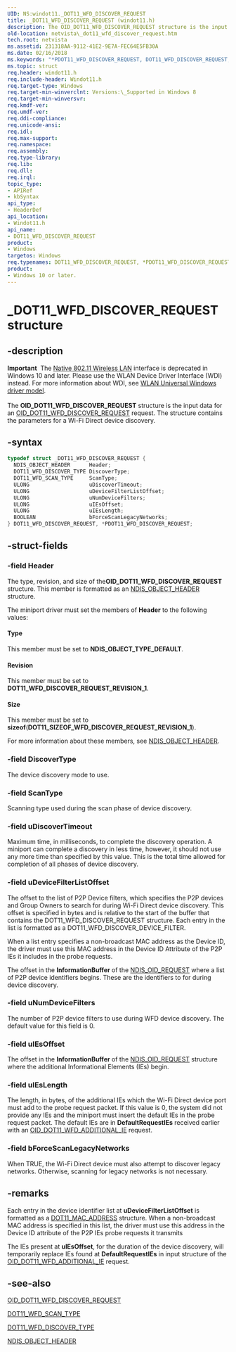 ```yaml
---
UID: NS:windot11._DOT11_WFD_DISCOVER_REQUEST
title: _DOT11_WFD_DISCOVER_REQUEST (windot11.h)
description: The OID_DOT11_WFD_DISCOVER_REQUEST structure is the input data for an OID_DOT11_WFD_DISCOVER_REQUEST request. The structure contains the parameters for a Wi-Fi Direct device discovery.
old-location: netvista\_dot11_wfd_discover_request.htm
tech.root: netvista
ms.assetid: 231318AA-9112-41E2-9E7A-FEC64E5FB30A
ms.date: 02/16/2018
ms.keywords: "*PDOT11_WFD_DISCOVER_REQUEST, DOT11_WFD_DISCOVER_REQUEST, DOT11_WFD_DISCOVER_REQUEST structure [Network Drivers Starting with Windows Vista], PDOT11_WFD_DISCOVER_REQUEST, PDOT11_WFD_DISCOVER_REQUEST structure pointer [Network Drivers Starting with Windows Vista], _DOT11_WFD_DISCOVER_REQUEST, netvista._dot11_wfd_discover_request, windot11/ DOT11_WFD_DISCOVER_REQUEST, windot11/PDOT11_WFD_DISCOVER_REQUEST"
ms.topic: struct
req.header: windot11.h
req.include-header: Windot11.h
req.target-type: Windows
req.target-min-winverclnt: Versions:\_Supported in Windows 8
req.target-min-winversvr:
req.kmdf-ver:
req.umdf-ver:
req.ddi-compliance:
req.unicode-ansi:
req.idl:
req.max-support:
req.namespace:
req.assembly:
req.type-library:
req.lib:
req.dll:
req.irql:
topic_type:
- APIRef
- kbSyntax
api_type:
- HeaderDef
api_location:
- Windot11.h
api_name:
- DOT11_WFD_DISCOVER_REQUEST
product:
- Windows
targetos: Windows
req.typenames: DOT11_WFD_DISCOVER_REQUEST, *PDOT11_WFD_DISCOVER_REQUEST
product:
- Windows 10 or later.
---
```


# _DOT11_WFD_DISCOVER_REQUEST structure


## -description


<div class="alert"><b>Important</b>  The <a href="https://msdn.microsoft.com/library/windows/hardware/ff560689">Native 802.11 Wireless LAN</a> interface is deprecated in Windows 10 and later. Please use the WLAN Device Driver Interface (WDI) instead. For more information about WDI, see <a href="https://msdn.microsoft.com/6EF92E34-7BC9-465E-B05D-2BCB29165A18">WLAN Universal Windows driver model</a>.</div><div> </div>The <b>OID_DOT11_WFD_DISCOVER_REQUEST</b> structure is the input  data for an <a href="https://msdn.microsoft.com/library/windows/hardware/hh451795">OID_DOT11_WFD_DISCOVER_REQUEST</a> request.  The structure contains the parameters for a Wi-Fi Direct device discovery.


## -syntax


```cpp
typedef struct _DOT11_WFD_DISCOVER_REQUEST {
  NDIS_OBJECT_HEADER      Header;
  DOT11_WFD_DISCOVER_TYPE DiscoverType;
  DOT11_WFD_SCAN_TYPE     ScanType;
  ULONG                   uDiscoverTimeout;
  ULONG                   uDeviceFilterListOffset;
  ULONG                   uNumDeviceFilters;
  ULONG                   uIEsOffset;
  ULONG                   uIEsLength;
  BOOLEAN                 bForceScanLegacyNetworks;
} DOT11_WFD_DISCOVER_REQUEST, *PDOT11_WFD_DISCOVER_REQUEST;
```


## -struct-fields




### -field Header

The type, revision, and size of the<b>OID_DOT11_WFD_DISCOVER_REQUEST</b> structure. This member is formatted as an
     <a href="..\ntddndis\ns-ntddndis-_ndis_object_header.md">NDIS_OBJECT_HEADER</a> structure.


The miniport driver must set the members of
     <b>Header</b> to the following values:





#### Type

This member must be set to <b>NDIS_OBJECT_TYPE_DEFAULT</b>.



#### Revision

This member must be set to <b>DOT11_WFD_DISCOVER_REQUEST_REVISION_1</b>.



#### Size

This member must be set to
       <b>sizeof</b>(<b>DOT11_SIZEOF_WFD_DISCOVER_REQUEST_REVISION_1</b>).

For more information about these members, see
     <a href="..\ntddndis\ns-ntddndis-_ndis_object_header.md">NDIS_OBJECT_HEADER</a>.


### -field DiscoverType

The device discovery mode to use.


### -field ScanType

Scanning type used during the scan phase of device discovery.


### -field uDiscoverTimeout

Maximum time, in milliseconds, to complete the discovery operation. A miniport can complete a discovery in less time, however, it should not use any more time than specified by this value. This is the total time allowed for completion of all phases of device discovery.


### -field uDeviceFilterListOffset

The offset to the list of P2P Device filters, which specifies the P2P devices and Group Owners to search for during Wi-Fi Direct device discovery. This offset is specified in bytes and is relative to the start of the buffer that contains the DOT11_WFD_DISCOVER_REQUEST structure. Each entry in the list is formatted as a DOT11_WFD_DISCOVER_DEVICE_FILTER.

When a list entry specifies a non-broadcast MAC address as the Device ID, the driver must use this MAC address in the Device ID Attribute of the P2P IEs it includes in the probe requests.

The offset in the <b>InformationBuffer</b> of the <a href="..\ndis\ns-ndis-_ndis_oid_request.md">NDIS_OID_REQUEST</a> where a list of P2P device identifiers begins. These are the identifiers to for during device discovery.


### -field uNumDeviceFilters

The number of P2P device filters to use during WFD device discovery. The default value for this field is 0.


### -field uIEsOffset

The offset in the <b>InformationBuffer</b> of the <a href="..\ndis\ns-ndis-_ndis_oid_request.md">NDIS_OID_REQUEST</a> structure where the additional Informational Elements (IEs) begin.


### -field uIEsLength

The length, in bytes, of the additional IEs which the Wi-Fi Direct device port must add to the probe request packet. If this value is 0, the system did not provide any IEs and the miniport must insert the  default IEs in the probe request packet. The default IEs are in  <b>DefaultRequestIEs</b> received earlier with an <a href="https://msdn.microsoft.com/library/windows/hardware/hh451790">OID_DOT11_WFD_ADDITIONAL_IE</a> request.


### -field bForceScanLegacyNetworks

When TRUE, the Wi-Fi Direct device must also attempt to discover legacy networks. Otherwise, scanning for legacy networks is not necessary.


## -remarks



Each entry in the device identifier list at <b>uDeviceFilterListOffset</b> is formatted as a <a href="..\windot11\ns-windot11-_dot11_mac_address.md">DOT11_MAC_ADDRESS</a> structure. When a non-broadcast MAC address is specified in this list, the driver must use this address in the Device ID attribute of the P2P IEs probe requests it transmits

The IEs present at <b>uIEsOffset</b>, for the duration of the device discovery, will temporarily replace IEs found at <b>DefaultRequestIEs</b> in input structure of the <a href="https://msdn.microsoft.com/library/windows/hardware/hh451790">OID_DOT11_WFD_ADDITIONAL_IE</a> request.




## -see-also

<a href="https://msdn.microsoft.com/library/windows/hardware/hh451795">OID_DOT11_WFD_DISCOVER_REQUEST</a>



<a href="..\windot11\ne-windot11-_dot11_wfd_scan_type.md">DOT11_WFD_SCAN_TYPE</a>



<a href="..\windot11\ne-windot11-_dot11_wfd_discover_type.md">DOT11_WFD_DISCOVER_TYPE</a>



<a href="..\ntddndis\ns-ntddndis-_ndis_object_header.md">NDIS_OBJECT_HEADER</a>



 

 


